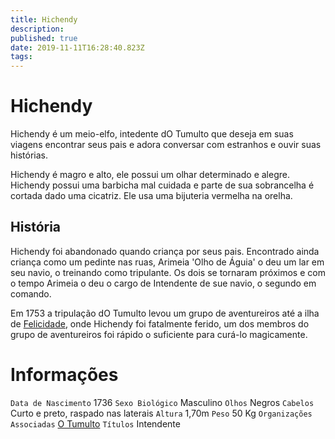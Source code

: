 ```yaml
---
title: Hichendy
description: 
published: true
date: 2019-11-11T16:28:40.823Z
tags: 
---
```


<!-- SUBTITLE: Visão geral sobre Hichendy -->

# Hichendy
Hichendy é um meio-elfo, intedente dO Tumulto que deseja em suas viagens encontrar seus pais e adora conversar com estranhos e ouvir suas histórias.

Hichendy é magro e alto, ele possui um olhar determinado e alegre. Hichendy possui uma barbicha mal cuidada e parte de sua sobrancelha é cortada dado uma cicatriz. Ele usa uma bijuteria vermelha na orelha.

## História
Hichendy foi abandonado quando criança por seus pais. Encontrado ainda criança como um pedinte nas ruas, Arimeia 'Olho de Águia' o deu um lar em seu navio, o treinando como tripulante. Os dois se tornaram próximos e com o tempo Arimeia o deu o cargo de Intendente de sue navio, o segundo em comando.

Em 1753 a tripulação dO Tumulto levou um grupo de aventureiros até a ilha de [Felicidade](/lugares/plano-material/drafeon/sudeste-de-drafeon/felicidade#felicidade), onde Hichendy foi fatalmente ferido, um dos membros do grupo de aventureiros foi rápido o suficiente para curá-lo magicamente.

# Informações
`Data de Nascimento` 1736 
`Sexo Biológico` Masculino
`Olhos` Negros
`Cabelos` Curto e preto, raspado nas laterais
`Altura` 1,70m
`Peso` 50 Kg
`Organizações Associadas` [O Tumulto](/faccoes/faccoes-independentes/o-tumulto-faccao#o-tumulto)
`Títulos` Intendente

